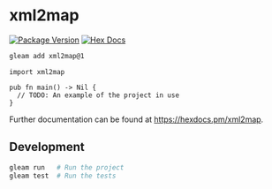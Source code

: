 # xml2map

[![Package Version](https://img.shields.io/hexpm/v/xml2map)](https://hex.pm/packages/xml2map)
[![Hex Docs](https://img.shields.io/badge/hex-docs-ffaff3)](https://hexdocs.pm/xml2map/)

```sh
gleam add xml2map@1
```
```gleam
import xml2map

pub fn main() -> Nil {
  // TODO: An example of the project in use
}
```

Further documentation can be found at <https://hexdocs.pm/xml2map>.

## Development

```sh
gleam run   # Run the project
gleam test  # Run the tests
```
